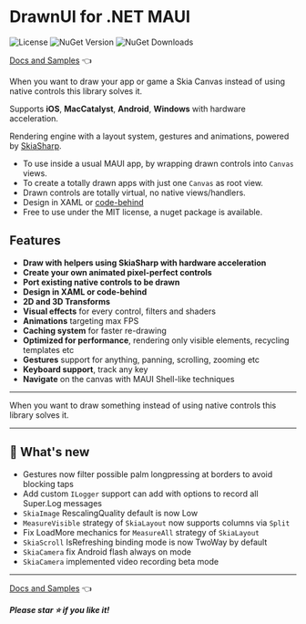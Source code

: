 # DrawnUI for .NET MAUI
![License](https://img.shields.io/github/license/taublast/DrawnUi.svg)
![NuGet Version](https://img.shields.io/nuget/v/AppoMobi.Maui.DrawnUi.svg)
![NuGet Downloads](https://img.shields.io/nuget/dt/AppoMobi.Maui.DrawnUi.svg)

[Docs and Samples](https://drawnui.net) 👈

When you want to draw your app or game a Skia Canvas instead of using native controls this library solves it. 

Supports **iOS**, **MacCatalyst**, **Android**, **Windows** with hardware acceleration.

Rendering engine with a layout system, gestures and animations, powered by [SkiaSharp](https://github.com/mono/SkiaSharp).   

* To use inside a usual MAUI app, by wrapping drawn controls into `Canvas` views.
* To create a totally drawn apps with just one `Canvas` as root view.
* Drawn controls are totally virtual, no native views/handlers.
* Design in XAML or [code-behind](https://drawnui.net/articles/first-app-code.html)
* Free to use under the MIT license, a nuget package is available.

## Features

* __Draw with helpers using SkiaSharp with hardware acceleration__
* __Create your own animated pixel-perfect controls__
* __Port existing native controls to be drawn__
* __Design in XAML or code-behind__
* __2D and 3D Transforms__
* __Visual effects__ for every control, filters and shaders
* __Animations__ targeting max FPS
* __Caching system__ for faster re-drawing
* __Optimized for performance__, rendering only visible elements, recycling templates etc
* __Gestures__ support for anything, panning, scrolling, zooming etc
* __Keyboard support__, track any key
* __Navigate__ on the canvas with MAUI Shell-like techniques 

---

When you want to draw something instead of using native controls this library solves it. 

---

## 🌱 What's new

* Gestures now filter possible palm longpressing at borders to avoid blocking taps
* Add custom `ILogger` support can add with options to record all Super.Log messages
* `SkiaImage` RescalingQuality default is now Low
* `MeasureVisible` strategy of `SkiaLayout` now supports columns via `Split`
* Fix LoadMore mechanics for `MeasureAll` strategy of `SkiaLayout`
* `SkiaScroll` IsRefreshing binding mode is now TwoWay by default
* `SkiaCamera` fix Android flash always on mode
* `SkiaCamera` implemented video recording beta mode
 
---

[Docs and Samples](https://drawnui.net) 👈

___Please star ⭐ if you like it!___
